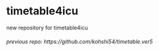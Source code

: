 # timetable4icu
new repository for timetable4icu

<h6>previous repo: https://github.com/kohshi54/timetable.ver5</h6>
